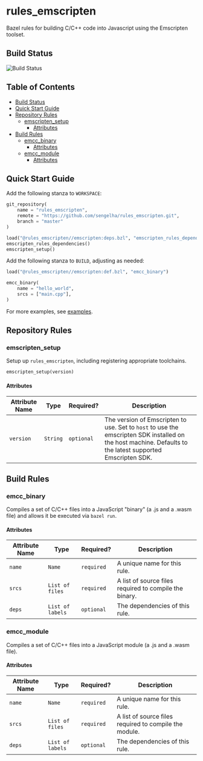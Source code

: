 <!-- omit in toc -->
# rules_emscripten

Bazel rules for building C/C++ code into Javascript using the
Emscripten toolset.

## Build Status

![Build Status](https://github.com/sengelha/rules_emscripten/actions/workflows/ci.yml/badge.svg)

<!-- omit in toc -->
## Table of Contents

- [Build Status](#build-status)
- [Quick Start Guide](#quick-start-guide)
- [Repository Rules](#repository-rules)
  - [emscripten_setup](#emscripten_setup)
    - [Attributes](#attributes)
- [Build Rules](#build-rules)
  - [emcc_binary](#emcc_binary)
    - [Attributes](#attributes-1)
  - [emcc_module](#emcc_module)
    - [Attributes](#attributes-2)

## Quick Start Guide

Add the following stanza to `WORKSPACE`:

```python
git_repository(
    name = "rules_emscripten",
    remote = "https://github.com/sengelha/rules_emscripten.git",
    branch = "master"
)

load("@rules_emscripten//emscripten:deps.bzl", "emscripten_rules_dependencies", "emscripten_setup")
emscripten_rules_dependencies()
emscripten_setup()
```

Add the following stanza to `BUILD`, adjusting as needed:

```python
load("@rules_emscripten//emscripten:def.bzl", "emcc_binary")

emcc_binary(
    name = "hello_world",
    srcs = ["main.cpp"],
)
```

For more examples, see [examples](examples).

## Repository Rules

### emscripten_setup

Setup up `rules_emscripten`, including registering appropriate toolchains.

```python
emscripten_setup(version)
```

#### Attributes

| Attribute Name | Type     | Required?  | Description                                                                                                                                                 |
| -------------- | -------- | ---------- | ----------------------------------------------------------------------------------------------------------------------------------------------------------- |
| `version`      | `String` | `optional` | The version of Emscripten to use.  Set to `host` to use the emscripten SDK installed on the host machine.  Defaults to the latest supported Emscripten SDK. |

## Build Rules

### emcc_binary

Compiles a set of C/C++ files into a JavaScript "binary" (a .js and a .wasm
file) and allows it be executed via `bazel run`.

#### Attributes

| Attribute Name | Type             | Required?  | Description                                            |
| -------------- | ---------------- | ---------- | ------------------------------------------------------ |
| `name`         | `Name`           | `required` | A unique name for this rule.                           |
| `srcs`         | `List of files`  | `required` | A list of source files required to compile the binary. |
| `deps`         | `List of labels` | `optional` | The dependencies of this rule.                         |

### emcc_module

Compiles a set of C/C++ files into a JavaScript module (a .js and a .wasm
file).

#### Attributes

| Attribute Name | Type             | Required?  | Description                                            |
| -------------- | ---------------- | ---------- | ------------------------------------------------------ |
| `name`         | `Name`           | `required` | A unique name for this rule.                           |
| `srcs`         | `List of files`  | `required` | A list of source files required to compile the module. |
| `deps`         | `List of labels` | `optional` | The dependencies of this rule.                         |
